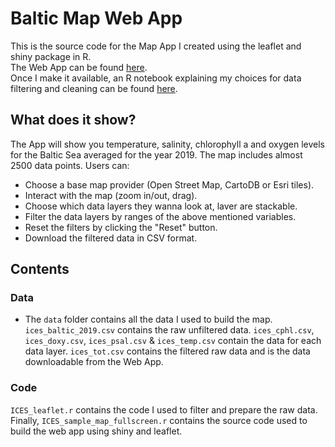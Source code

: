 # Baltic Map Web App

This is the source code for the Map App I created using the leaflet and shiny package in R. <br>
The Web App can be found [here](https://reminho.shinyapps.io/ICES_sample_map_shiny/). <br>
Once I make it available, an R notebook explaining my choices for data filtering and cleaning can be found [here](https://www.kaggle.com/reminho/i-created-a-map-web-app-with-shiny).

## What does it show?

The App will show you temperature, salinity, chlorophyll a and oxygen levels for the Baltic Sea averaged for the year 2019. 
The map includes almost 2500 data points. Users can: <br>

* Choose a base map provider (Open Street Map, CartoDB or Esri tiles).
* Interact with the map (zoom in/out, drag).
* Choose which data layers they wanna look at, laver are stackable.
* Filter the data layers by ranges of the above mentioned variables.
* Reset the filters by clicking the "Reset" button.
* Download the filtered data in CSV format.

## Contents

### Data
* The `data` folder contains all the data I used to build the map. `ices_baltic_2019.csv` contains the raw unfiltered data. 
`ices_cphl.csv`, `ices_doxy.csv`, `ices_psal.csv` & `ices_temp.csv` contain the data for each data layer. `ices_tot.csv` contains the filtered raw data and is the data downloadable from the Web App. <br>

### Code

`ICES_leaflet.r` contains the code I used to filter and prepare the raw data. Finally, `ICES_sample_map_fullscreen.r` contains the source code used to build the web app using shiny and leaflet.
